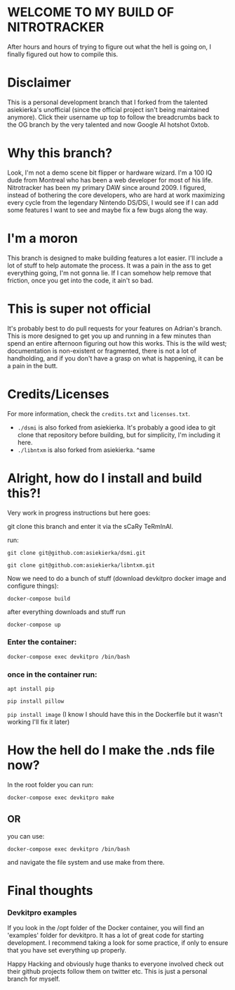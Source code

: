 # WELCOME TO MY BUILD OF NITROTRACKER

After hours and hours of trying to figure out what the hell is going on, I finally figured out how to compile this.

# Disclaimer

This is a personal development branch that I forked from the talented asiekierka's unofficial (since the official project isn't being maintained anymore). Click their username up top to follow the breadcrumbs back to the OG branch by the very talented and now Google AI hotshot 0xtob.

# Why this branch?

Look, I'm not a demo scene bit flipper or hardware wizard. I'm a 100 IQ dude from Montreal who has been a web developer for most of his life. Nitrotracker has been my primary DAW since around 2009. I figured, instead of bothering the core developers, who are hard at work maximizing every cycle from the legendary Nintendo DS/DSi, I would see if I can add some features I want to see and maybe fix a few bugs along the way.

# I'm a moron

This branch is designed to make building features a lot easier. I'll include a lot of stuff to help automate the process. It was a pain in the ass to get everything going, I'm not gonna lie. If I can somehow help remove that friction, once you get into the code, it ain't so bad.

# This is super not official

It's probably best to do pull requests for your features on Adrian's branch. This is more designed to get you up and running in a few minutes than spend an entire afternoon figuring out how this works. This is the wild west; documentation is non-existent or fragmented, there is not a lot of handholding, and if you don't have a grasp on what is happening, it can be a pain in the butt.

# Credits/Licenses
For more information, check the `credits.txt` and `licenses.txt`.

- `./dsmi` is also forked from asiekierka. It's probably a good idea to git clone that repository before building, but for simplicity, I'm including it here.
- `./libntxm` is also forked from asiekierka. ^same

# Alright, how do I install and build this?!
Very work in progress instructions but here goes:

git clone this branch and enter it via the sCaRy TeRmInAl.

run:

`git clone git@github.com:asiekierka/dsmi.git`

`git clone git@github.com:asiekierka/libntxm.git`

Now we need to do a bunch of stuff (download devkitpro docker image and configure things):

`docker-compose build`

after everything downloads and stuff run

`docker-compose up`

### Enter the container:

`docker-compose exec devkitpro /bin/bash`

### once in the container run:

`apt install pip`

`pip install pillow`

`pip install image`
(I know I should have this in the Dockerfile but it wasn't working I'll fix it later)
 
# How the hell do I make the .nds file now? 

In the root folder you can run: 

`docker-compose exec devkitpro make`

## OR 

you can use:

`docker-compose exec devkitpro /bin/bash`

and navigate the file system and use make from there.

# Final thoughts
### Devkitpro examples
If you look in the /opt folder of the Docker container, you will find an 'examples' folder for devkitpro. It has a lot of great code for starting development. I recommend taking a look for some practice, if only to ensure that you have set everything up properly.

Happy Hacking and obviously huge thanks to everyone involved check out their github projects follow them on twitter etc. This is just a personal branch for myself.